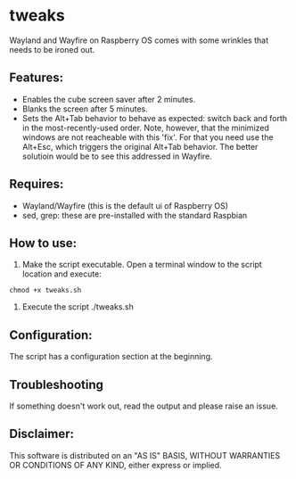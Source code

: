 # tweaks

Wayland and Wayfire on Raspberry OS comes with some wrinkles that needs to be ironed out.

## Features:

* Enables the cube screen saver after 2 minutes.
* Blanks the screen after 5 minutes.
* Sets the Alt+Tab behavior to behave as expected: switch back and forth in the most-recently-used order. Note, however, that the minimized windows are not reacheable with this 'fix'. For that you need use the Alt+Esc, which triggers the original Alt+Tab behavior. The better solutioin would be to see this addressed in Wayfire.

## Requires:

* Wayland/Wayfire (this is the default ui of Raspberry OS)
* sed, grep: these are pre-installed with the standard Raspbian

## How to use:

1. Make the script executable. Open a terminal window to the script location and execute:
```
chmod +x tweaks.sh
```
1. Execute the script ./tweaks.sh

## Configuration:

The script has a configuration section at the beginning.

## Troubleshooting

If something doesn't work out, read the output and please raise an issue.

## Disclaimer:
This software is distributed on an "AS IS" BASIS,  WITHOUT WARRANTIES OR CONDITIONS OF ANY KIND, either express or implied.
